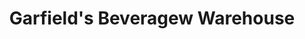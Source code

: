 ---
title: "Garfield's Beveragew Warehouse"
url: /norridge/garfields-beveragew-warehouse/
shop: alcohol
---